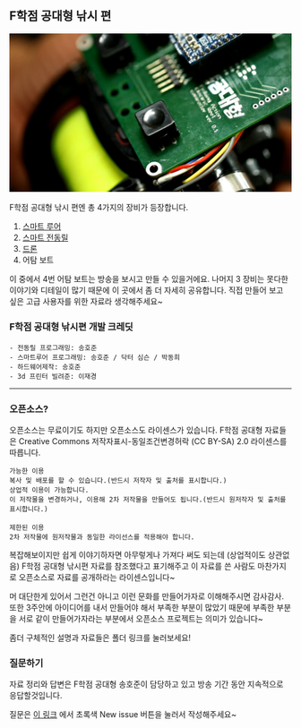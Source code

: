 ## F학점 공대형 낚시 편
![alt text](/ElectricReel/image/reel.jpg "reel")

F학점 공대형 낚시 편엔 총 4가지의 장비가 등장합니다.  

1. [스마트 루어](/SmartLure/)
2. [스마트 전동릴](/ElectricReel/)
3. [드론](/DroneRelease/)
4. 어탐 보트

이 중에서 4번 어탐 보트는 방송을 보시고 만들 수 있을거에요. 나머지 3 장비는 못다한 이야기와 디테일이 많기 때문에 이 곳에서 좀 더 자세히 공유합니다. 직접 만들어 보고 싶은 고급 사용자를 위한 자료라 생각해주세요~

### F학점 공대형 낚시편 개발 크레딧
```
- 전동릴 프로그래밍: 송호준
- 스마트루어 프로그래밍: 송호준 / 닥터 심슨 / 박동희
- 하드웨어제작: 송호준
- 3d 프린터 빌려준: 이재경
```

---

### 오픈소스?
오픈소스는 무료이기도 하지만 오픈소스도 라이센스가 있습니다. F학점 공대형 자료들은 Creative Commons 저작자표시-동일조건변경허락 (CC BY-SA) 2.0 라이센스를 따릅니다.
```
가능한 이용
복사 및 배포를 할 수 있습니다.(반드시 저작자 및 출처를 표시합니다.)
상업적 이용이 가능합니다.
이 저작물을 변경하거나, 이용해 2차 저작물을 만들어도 됩니다.(반드시 원저작자 및 출처를 표시합니다.)

제한된 이용
2차 저작물에 원저작물과 동일한 라이선스를 적용해야 합니다.
```

복잡해보이지만 쉽게 이야기하자면 아무렇게나 가져다 써도 되는데 (상업적이도 상관없음) F학점 공대형 낚시편 자료를 참조했다고 표기해주고 이 자료를 쓴 사람도 마찬가지로 오픈소스로 자료를 공개하라는 라이센스입니다~

머 대단한게 있어서 그런건 아니고 이런 문화를 만들어가자로 이해해주시면 감사감사. 또한 3주안에 아이디어를 내서 만들어야 해서 부족한 부분이 많았기 때문에 부족한 부분을 서로 같이 만들어가자라는 부분에서 오픈소스 프로젝트는 의미가 있습니다~

좀더 구체적인 설명과 자료들은 폴더 링크를 눌러보세요!


### 질문하기
자료 정리와 답변은 F학점 공대형 송호준이 담당하고 있고 방송 기간 동안 지속적으로 응답할것입니다.

질문은 [이 링크](https://github.com/gradefree-eng/Fishing/issues)
에서 초록색 New issue 버튼을 눌러서 작성해주세요~
